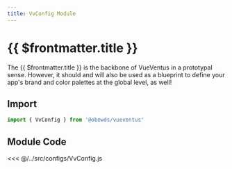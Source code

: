 ```yaml
---
title: VvConfig Module
---
```


<script setup>
    import DocsPackageVersion from '../../src/views/compos/DocsPackageVersion.vue'
</script>







# {{ $frontmatter.title }}

The {{ $frontmatter.title }} is the backbone of VueVentus in a prototypal sense. However, it should and will also be used as a blueprint to define your app's brand and color palettes at the global level, as well!






## Import

```javascript
import { VvConfig } from '@obewds/vueventus'
```






## Module Code

<<< @/../src/configs/VvConfig.js






<DocsPackageVersion/>

